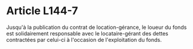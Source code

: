 # Article L144-7

<p>Jusqu'à la publication du contrat de location-gérance, le loueur du fonds est solidairement responsable avec le locataire-gérant des dettes contractées par celui-ci à l'occasion de l'exploitation du fonds.</p>